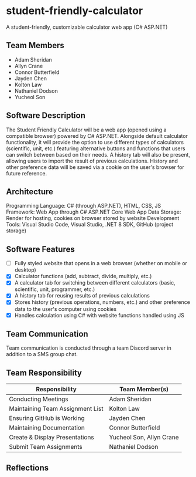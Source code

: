 # student-friendly-calculator
A student-friendly, customizable calculator web app (C# ASP.NET)
## Team Members
* Adam Sheridan
* Allyn Crane
* Connor Butterfield
* Jayden Chen
* Kolton Law
* Nathaniel Dodson
* Yucheol Son
## Software Description
The Student Friendly Calculator will be a web app (opened using a compatible browser) powered by C# ASP.NET. Alongside default calculator functionality, it will provide the option to use different types of calculators (scientific, unit, etc.) featuring alternative buttons and functions that users can switch between based on their needs. A history tab will also be present, allowing users to import the result of previous calculations. History and other preference data will be saved via a cookie on the user's browser for future reference.
## Architecture
Programming Language: C# (through ASP.NET), HTML, CSS, JS
Framework: Web App through C# ASP.NET Core Web App
Data Storage: Render for hosting, cookies on browser stored by website
Development Tools: Visual Studio Code, Visual Studio, .NET 8 SDK, GitHub (project storage)
## Software Features
* [ ] Fully styled website that opens in a web browser (whether on mobile or desktop)
* [X] Calculator functions (add, subtract, divide, multiply, etc.)
* [X] A calculator tab for switching between different calculators (basic, scientific, unit, programmer, etc.)
* [X] A history tab for reusing results of previous calculations
* [X] Stores history (previous operations, numbers, etc.) and other preference data to the user's computer using cookies
* [X] Handles calculation using C# with website functions handled using JS
## Team Communication
Team communication is conducted through a team Discord server in addition to a SMS group chat.
## Team Responsibility
|Responsibility                      |Team Member(s)              |
|------------------------------------|----------------------------|
|Conducting Meetings                 |Adam Sheridan|
|Maintaining Team Assignment List    |Kolton Law|
|Ensuring GitHub is Working          |Jayden Chen|
|Maintaining Documentation           |Connor Butterfield|
|Create & Display Presentations      |Yucheol Son, Allyn Crane|
|Submit Team Assignments             |Nathaniel Dodson|
## Reflections
